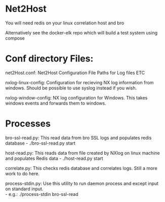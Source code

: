 Net2Host
========

You will need redis on your linux correlation host and bro

Alternatively see the docker-elk repo which will build a test system using compose

Conf directory Files:
=====================

net2Host.conf:
 Net2Host Configuration
 File Paths for Log files ETC

nxlog-linux-config:
 Configuration for recieving NX log information from windows.   Should be possible to use syslog instead if you wish.

nxlog-window-config:
 NX log configuration for Windows.   This takes windows events and forwards them to windows.


Processes
==========
 bro-ssl-read.py: This read data from bro SSL logs and populates redis database
                 - ./bro-ssl-read.py start

 host-read.py:  This reads data from file created by NXlog on linux machine and populates Redis data
                 - ./host-read.py start

 correlate.py:   This checks redis database and correlates logs. Still a more work to do here.

 process-stdin.py:  Use this utility to run daemon process and except input on standard input.  
                    - e.g.: ./process-stdin bro-ssl-read
